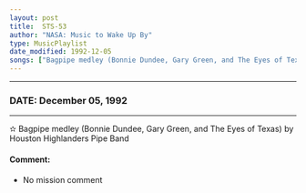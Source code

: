 ```yaml
---
layout: post
title:  STS-53
author: "NASA: Music to Wake Up By"
type: MusicPlaylist
date_modified: 1992-12-05
songs: ["Bagpipe medley (Bonnie Dundee, Gary Green, and The Eyes of Texas) by Houston Highlanders Pipe Band"]
---
```


----
### DATE: December 05, 1992
----
✫ Bagpipe medley (Bonnie Dundee, Gary Green, and The Eyes of Texas) by Houston Highlanders Pipe Band

#### Comment:
* No mission comment



<br/>
<center>
	<a target="_blank"
	   href="https://twitter.com/intent/tweet?hashtags=Space,NASA,Playlist,NASAWakeupCalls,SpaceProgram&text={{ page.author}}, '{{ page.songs.first }}' {{ page.title }}, {{ page.date | date: '%B %d, %Y' }}. {{ site.url }}{{ page.url }} @nasawakeupcalls">
	   <i class="fab fa-twitter" alt="Tweet this page" style="font-size: 1.3em;"></i>
	</a>
	&nbsp; 	<i class="fas fa-user-astronaut" style="font-size: 1.5em;"></i> &nbsp;
    <a type="amzn" search="'Bagpipe medley (Bonnie Dundee, Gary Green, and The Eyes of Texas) by Houston Highlanders Pipe Band'" category="popular music">
        <i class="fab fa-amazon" style="font-size: 1.3em;"></i>
    </a>
</center>
